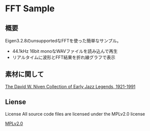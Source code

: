 
# FFT Sample

## 概要
Eigen3.2.8のunsupportedなFFTを使った簡単なサンプル。

+ 44.1kHz 16bit monoなWAVファイルを読み込んで再生
+ リアルタイムに波形とFFT結果を折れ線グラフで表示

## 素材に関して

[The David W. Niven Collection of Early Jazz Legends, 1921-1991](https://archive.org/details/davidwnivenjazz&tab=collection)

## Liense
License All source code files are licensed under the MPLv2.0 license

[MPLv2.0](https://www.mozilla.org/MPL/2.0/)

